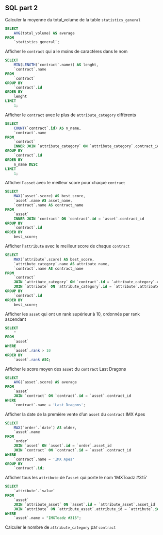 ## SQL part 2


Calculer la moyenne du total_volume de la table `statistics_general`

```sql
SELECT
    AVG(total_volume) AS average
FROM
    `statistics_general`;
```
Afficher le `contract` qui a le moins de caractères dans le nom
```sql
SELECT
    MIN(LENGTH(`contract`.name)) AS lenght,
    `contract`.name
FROM
    `contract`
GROUP BY
    `contract`.id
ORDER BY
    lenght
LIMIT
    1;
```
Afficher le `contract` avec le plus de `attribute_category` différents
```sql
SELECT
    COUNT(`contract`.id) AS n_name,
    `contract`.name
FROM
    `contract`
    INNER JOIN `attribute_category` ON `attribute_category`.contract_id = `contract`.id
GROUP BY
    `contract`.id
ORDER BY
    n_name DESC
LIMIT
    1;
```
Afficher l’`asset` avec le meilleur score pour chaque `contract`
```sql
SELECT
    MAX(`asset`.score) AS best_score,
    `asset`.name AS asset_name,
    `contract`.name AS contract_name
FROM
    `asset`
    INNER JOIN `contract` ON `contract`.id = `asset`.contract_id
GROUP BY
    `contract`.id
ORDER BY
    best_score;
```

Afficher l’`attribute` avec le meilleur score de chaque `contract`
```sql
SELECT
    MAX(`attribute`.score) AS best_score,
    `attribute_category`.name AS attribute_name,
    `contract`.name AS contract_name
FROM
    `contract`
    JOIN `attribute_category` ON `contract`.id = `attribute_category`.contract_id
    JOIN `attribute` ON `attribute_category`.id = `attribute`.attribute_category_id
GROUP BY
    `contract`.id
ORDER BY
    best_score;
```
Afficher les `asset` qui ont un rank supérieur à 10, ordonnés par rank ascendant
```sql
SELECT
    *
FROM
    `asset`
WHERE
    `asset`.rank > 10
ORDER BY
    `asset`.rank ASC;
```
Afficher le score moyen des `asset` du `contract` Last Dragons
```sql
SELECT
    AVG(`asset`.score) AS average
FROM
    `asset`
    JOIN `contract` ON `contract`.id = `asset`.contract_id
WHERE
    `contract`.name = 'Last Dragons';
```

Afficher la date de la première vente d’un `asset` du `contract` IMX Apes
```sql
SELECT
    MAX(`order`.`date`) AS older,
    `asset`.name
FROM
    `order`
    JOIN `asset` ON `asset`.id = `order`.asset_id
    JOIN `contract` ON `contract`.id = `asset`.contract_id
WHERE
    `contract`.name = 'IMX Apes'
GROUP BY
    `contract`.id;
```
Afficher tous les `attribute` de l’`asset` qui porte le nom ‘IMXToadz #315’
```sql
SELECT
    `attribute`.`value`
FROM
    `asset`
    JOIN `attribute_asset` ON `asset`.id = `attribute_asset`.asset_id
    JOIN `attribute` ON `attribute_asset`.attribute_id = `attribute`.id
WHERE
    `asset`.name = "IMXToadz #315";
```
Calculer le nombre de `attribute_category` par `contract`
 
